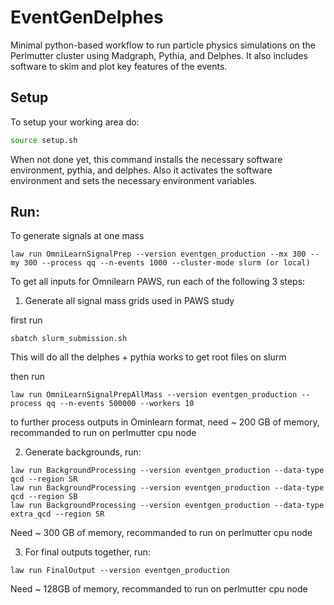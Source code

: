 # EventGenDelphes
Minimal python-based workflow to run particle physics simulations on the Perlmutter cluster using Madgraph, Pythia, and Delphes.
It also includes software to skim and plot key features of the events.

## Setup
To setup your working area do:
```bash
source setup.sh
```

When not done yet, this command installs the necessary software environment, pythia, and delphes.
Also it activates the software environment and sets the necessary environment variables.

## Run:

To generate signals at one mass
```
law run OmniLearnSignalPrep --version eventgen_production --mx 300 --my 300 --process qq --n-events 1000 --cluster-mode slurm (or local)
```

To get all inputs for Omnilearn PAWS, run each of the following 3 steps:

1. Generate all signal mass grids used in PAWS study

first run
```
sbatch slurm_submission.sh
```
This will do all the delphes + pythia works to get root files on slurm

then run
```
law run OmniLearnSignalPrepAllMass --version eventgen_production --process qq --n-events 500000 --workers 10 
```
to further process outputs in Ominlearn format, need ~ 200 GB of memory, recommanded to run on perlmutter cpu node

2. Generate backgrounds, run:
```
law run BackgroundProcessing --version eventgen_production --data-type qcd --region SR
law run BackgroundProcessing --version eventgen_production --data-type qcd --region SB
law run BackgroundProcessing --version eventgen_production --data-type extra_qcd --region SR
```
Need ~ 300 GB of memory, recommanded to run on perlmutter cpu node

3. For final outputs together, run:
```
law run FinalOutput --version eventgen_production
```
Need ~ 128GB of memory, recommanded to run on perlmutter cpu node